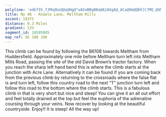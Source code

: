 ```yaml
---
polyline: 'edbfIh_fJMo@Go@@a@Hg@^wAXaBBgBBa@A}AGgA@_ACa@Om@@EK]C?MQ_@GMEOUGAEYUy@KQIIQ_@UoAAUIq@Qi@AQIm@Gy@BGCQ'
title: No 46 - Knowle Lane, Meltham Mills 
ascent: 193ft
distance: 0.3 Miles
gradient: 12%
segment_id: 18595885
map_ref: SE 108 106
---
```

This climb can be found by following the B6108 towards Meltham from Huddersfield.
Approximately one mile before Meltham turn left into Meltham Mills Road, passing the site
of the old David Brown’s tractor factory. When you reach the sharp left hand bend this is
where the climb starts at the junction with Acre Lane. Alternatively it can be found if you are
coming back from the previous climb by returning to the crossroads where the false flat is
and turn left, follow this country road to the next “T” junction turn left and follow this road
to the bottom where the climb starts.
This is a fabulous climb in that is very short but nice and steep! You can give it an all out
effort and feel totally drained at the top but feel the euphoria of the adrenaline coursing
through your veins. Now recover by looking at the beautiful countryside. Enjoy!!
It is steep! All the way up!


